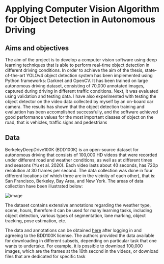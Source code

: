 # Applying Computer Vision Algorithm for Object Detection in Autonomous Driving

## Aims and objectives
The aim of the project is to develop a computer vision software using deep learning techniques 
that is able to perform real-time object detection in different driving conditions.
In order to achieve the aim of the thesis, state-of-the-art YOLOv4 object detection system has
been implemented using Python frameworks: Darknet and OpenCV. It has been trained on large 
autonomous driving dataset, consisting of 70,000 annotated images, captured during driving in 
different traffic conditions.
Next, it was evaluated using validation and testing data. I have also experimented with testing the 
object detector on the video data collected by myself by an on-board car camera. The results has 
shown that the object detection training and evaluation has been accomplished successfully, and 
the software achieved good performance values for the most important classes of object on the 
road, that is vehicles, traffic signs and pedestrians

## Data
BerkeleyDeepDrive100K (BDD100K) is an open-source dataset for autonomous driving that consists of 100,000 HD videos that were recorded under different road and weather conditions, as well as at different times and seasons (Yu et al. 2020). Each video lasts about 40 seconds, has 720p resolution at 30 frames per second. 
The data collection was done in four different locations (of which three are in the vicinity of each other), that is: 
San Francisco, Berkeley, Bay Area, and New York. The areas of data collection have been illustrated below: 

![image](https://user-images.githubusercontent.com/96207926/207092396-b36e2462-9996-4fab-8168-5794445d5572.png)

The dataset contains extensive annotations regarding the weather type, scene, hours, therefore it can be used for many learning tasks, including object detection, various types of segmentation, lane marking, object tracking, pose estimation, etc.

The data and annotations can be obtained [here](https://bdd-data.berkeley.edu/) after logging in and agreeing to the BDD100K license. 
The authors provided the data available for downloading in different subsets, depending on particular task that one wants to undertake.
For example, it is possible to download 100,000 images, which are the frames at the 10th second in the videos, or download files that are dedicated for specific task
